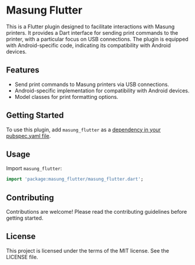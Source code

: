 # Masung Flutter

This is a Flutter plugin designed to facilitate interactions with Masung printers. It provides a Dart interface for sending print commands to the printer, with a particular focus on USB connections. The plugin is equipped with Android-specific code, indicating its compatibility with Android devices.

## Features

- Send print commands to Masung printers via USB connections.
- Android-specific implementation for compatibility with Android devices.
- Model classes for print formatting options.

## Getting Started

To use this plugin, add `masung_flutter` as a [dependency in your pubspec.yaml file](https://flutter.dev/docs/development/packages-and-plugins/using-packages).

## Usage

Import `masung_flutter`:

``` dart
import 'package:masung_flutter/masung_flutter.dart';
```

## Contributing

Contributions are welcome! Please read the contributing guidelines before getting started.

## License

This project is licensed under the terms of the MIT license. See the LICENSE file.
